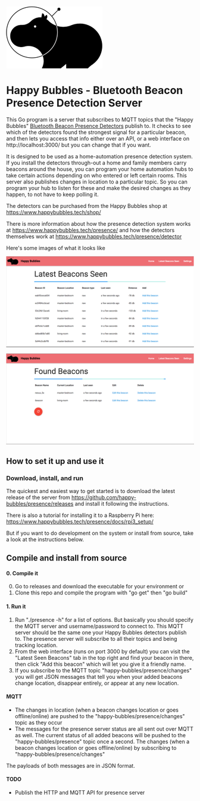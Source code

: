 ![Happy Bubbles Logo](happy_bubbles_logo.png?raw=true)

# Happy Bubbles - Bluetooth Beacon Presence Detection Server

This Go program is a server that subscribes to MQTT topics that the "Happy Bubbles" [Bluetooth Beacon Presence Detectors](https://www.happybubbles.tech/shop/) publish to. It checks to see which of the detectors found the strongest signal for a particular beacon, and then lets you access that info either over an API, or a web interface on http://localhost:3000/ but you can change that if you want.

It is designed to be used as a home-automation presence detection system. If you install the detectors through-out a home and family members carry beacons around the house, you can program your home automation hubs to take certain actions depending on who entered or left certain rooms. This server also publishes changes in location to a particular topic. So you can program your hub to listen for these and make the desired changes as they happen, to not have to keep polling it.

The detectors can be purchased from the Happy Bubbles shop at https://www.happybubbles.tech/shop/

There is more information about how the presence detection system works at https://www.happybubbles.tech/presence/ and how the detectors themselves work at https://www.happybubbles.tech/presence/detector

Here's some images of what it looks like

![Presence Added Screenshot](screenshot_added_beacons.png?raw=true)

![Presence All Found Screenshot](screenshot_latest_beacons.png?raw=true)

## How to set it up and use it

### Download, install, and run

The quickest and easiest way to get started is to download the latest release of the server from https://github.com/happy-bubbles/presence/releases and install it following the instructions. 

There is also a tutorial for installing it to a Raspberry Pi here: https://www.happybubbles.tech/presence/docs/rpi3_setup/

But if you want to do development on the system or install from source, take a look at the instructions below.

## Compile and install from source

#### 0. Compile it
0. Go to releases and download the executable for your environment
or
1. Clone this repo and compile the program with "go get" then "go build"


#### 1. Run it
1. Run "./presence -h" for a list of options. But basically you should specify the MQTT server and username/password to connect to. This MQTT server should be the same one your Happy Bubbles detectors publish to. The presence server will subscribe to all their topics and being tracking location.
2. From the web interface (runs on port 3000 by default) you can visit the "Latest Seen Beacons" tab in the top right and find your beacon in there, then click "Add this beacon" which will let you give it a friendly name.
3. If you subscribe to the MQTT topic "happy-bubbles/presence/changes" you will get JSON messages that tell you when your added beacons change location, disappear entirely, or appear at any new location.

#### MQTT

* The changes in location (when a beacon changes location or goes offline/online) are pushed to the "happy-bubbles/presence/changes" topic as they occur
* The messages for the presence server status are all sent out over MQTT as well. The current status of all added beacons will be pushed to the "happy-bubbles/presence" topic once a second.
The changes (when a beacon changes location or goes offline/online) by subscribing to "happy-bubbles/presence/changes"

The payloads of both messages are in JSON format.

#### TODO
* Publish the HTTP and MQTT API for presence server
